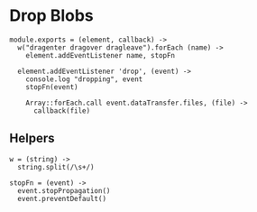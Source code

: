 Drop Blobs
==========
  
    module.exports = (element, callback) ->
      w("dragenter dragover dragleave").forEach (name) ->
        element.addEventListener name, stopFn

      element.addEventListener 'drop', (event) ->
        console.log "dropping", event
        stopFn(event)

        Array::forEach.call event.dataTransfer.files, (file) ->
          callback(file)

Helpers
-------

    w = (string) ->
      string.split(/\s+/)

    stopFn = (event) ->
      event.stopPropagation()
      event.preventDefault()